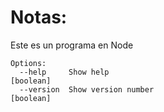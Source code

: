 # Notas:

Este es un programa en Node

```
Options:
  --help     Show help                                                 [boolean]
  --version  Show version number                                       [boolean]
```